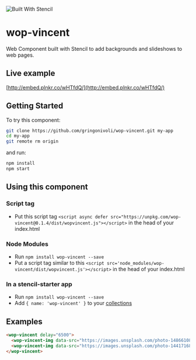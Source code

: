 ![Built With Stencil](https://img.shields.io/badge/-Built%20With%20Stencil-16161d.svg?logo=data%3Aimage%2Fsvg%2Bxml%3Bbase64%2CPD94bWwgdmVyc2lvbj0iMS4wIiBlbmNvZGluZz0idXRmLTgiPz4KPCEtLSBHZW5lcmF0b3I6IEFkb2JlIElsbHVzdHJhdG9yIDE5LjIuMSwgU1ZHIEV4cG9ydCBQbHVnLUluIC4gU1ZHIFZlcnNpb246IDYuMDAgQnVpbGQgMCkgIC0tPgo8c3ZnIHZlcnNpb249IjEuMSIgaWQ9IkxheWVyXzEiIHhtbG5zPSJodHRwOi8vd3d3LnczLm9yZy8yMDAwL3N2ZyIgeG1sbnM6eGxpbms9Imh0dHA6Ly93d3cudzMub3JnLzE5OTkveGxpbmsiIHg9IjBweCIgeT0iMHB4IgoJIHZpZXdCb3g9IjAgMCA1MTIgNTEyIiBzdHlsZT0iZW5hYmxlLWJhY2tncm91bmQ6bmV3IDAgMCA1MTIgNTEyOyIgeG1sOnNwYWNlPSJwcmVzZXJ2ZSI%2BCjxzdHlsZSB0eXBlPSJ0ZXh0L2NzcyI%2BCgkuc3Qwe2ZpbGw6I0ZGRkZGRjt9Cjwvc3R5bGU%2BCjxwYXRoIGNsYXNzPSJzdDAiIGQ9Ik00MjQuNywzNzMuOWMwLDM3LjYtNTUuMSw2OC42LTkyLjcsNjguNkgxODAuNGMtMzcuOSwwLTkyLjctMzAuNy05Mi43LTY4LjZ2LTMuNmgzMzYuOVYzNzMuOXoiLz4KPHBhdGggY2xhc3M9InN0MCIgZD0iTTQyNC43LDI5Mi4xSDE4MC40Yy0zNy42LDAtOTIuNy0zMS05Mi43LTY4LjZ2LTMuNkgzMzJjMzcuNiwwLDkyLjcsMzEsOTIuNyw2OC42VjI5Mi4xeiIvPgo8cGF0aCBjbGFzcz0ic3QwIiBkPSJNNDI0LjcsMTQxLjdIODcuN3YtMy42YzAtMzcuNiw1NC44LTY4LjYsOTIuNy02OC42SDMzMmMzNy45LDAsOTIuNywzMC43LDkyLjcsNjguNlYxNDEuN3oiLz4KPC9zdmc%2BCg%3D%3D&colorA=16161d&style=flat-square)

# wop-vincent

Web Component built with Stencil to add backgrounds and slideshows to web pages.

## Live example

[http://embed.plnkr.co/wHTfdQ/](http://embed.plnkr.co/wHTfdQ/)

## Getting Started

To try this component:

```bash
git clone https://github.com/gringonivoli/wop-vincent.git my-app
cd my-app
git remote rm origin
```

and run:

```bash
npm install
npm start
```

## Using this component

### Script tag

- Put this script tag `<script async defer src="https://unpkg.com/wop-vincent@0.1.4/dist/wopvincent.js"></script>` in the head of your index.html

### Node Modules
- Run `npm install wop-vincent --save`
- Put a script tag similar to this `<script src='node_modules/wop-vincent/dist/wopvincent.js'></script>` in the head of your index.html

### In a stencil-starter app
- Run `npm install wop-vincent --save`
- Add `{ name: 'wop-vincent' }` to your [collections](https://github.com/ionic-team/stencil-starter/blob/master/stencil.config.js#L5)

## Examples

```html
<wop-vincent delay="6500">
  <wop-vincent-img data-src="https://images.unsplash.com/photo-1486610832872-e35509acaed4?ixlib=rb-0.3.5&s=b22b43f5e11002f2a998639936c5a2aa&auto=format&fit=crop&w=1567&q=80"></wop-vincent-img>
  <wop-vincent-img data-src="https://images.unsplash.com/photo-1441716844725-09cedc13a4e7?ixlib=rb-0.3.5&s=cbf1dad48350e3ce57c6225f53b5addb&auto=format&fit=crop&w=1500&q=80"></wop-vincent-img>
</wop-vincent>
```